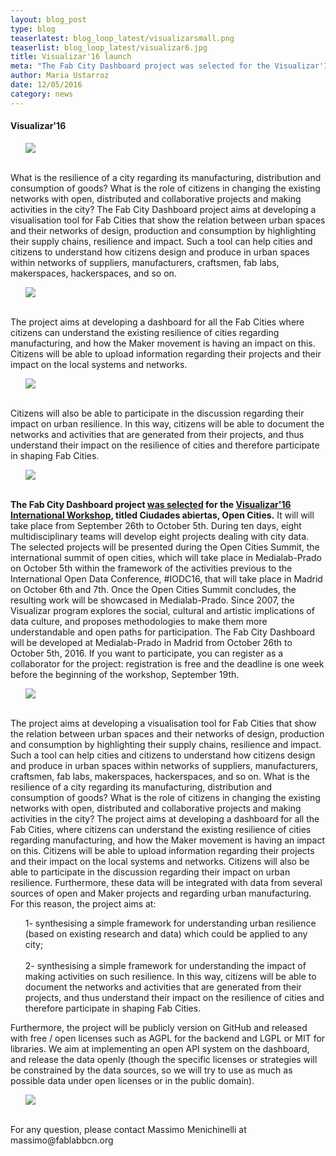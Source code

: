 ```yaml
---
layout: blog_post
type: blog
teaserlatest: blog_loop_latest/visualizarsmall.png
teaserlist: blog_loop_latest/visualizar6.jpg
title: Visualizar'16 launch
meta: "The Fab City Dashboard project was selected for the Visualizar'16 International Workshop, titled Ciudades abiertas, Open Cities. It will will take place from September 26th to October 5th. During ten days, eight multidisciplinary teams will develop eight projects dealing with city data. Check it out."
author: Maria Ustarroz
date: 12/05/2016
category: news
---
```



<h4>Visualizar'16</h4>
<ul><img src= "http://www.fablabbcn.org/img/blog/blog_loop_latest/visualizar6.png" align="middle"> </ul>

<br>
What is the resilience of a city regarding its manufacturing, distribution and consumption of goods? What is the role of citizens in changing the existing networks with open, distributed and collaborative projects and making activities in the city? The Fab City Dashboard project aims at developing a visualisation tool for Fab Cities that show the relation between urban spaces and their networks of design, production and consumption by highlighting their supply chains, resilience and impact. Such a tool can help cities and citizens to understand how citizens design and produce in urban spaces within networks of suppliers, manufacturers, craftsmen, fab labs, makerspaces, hackerspaces, and so on. <br>
<ul><img src= "http://www.fablabbcn.org/img/blog/blog_loop_latest/visualizar1.png" align="middle"> </ul>
<br>
The project aims at developing a dashboard for all the Fab Cities where citizens can understand the existing resilience of cities regarding manufacturing, and how the Maker movement is having an impact on this. Citizens will be able to upload information regarding their projects and their impact on the local systems and networks. 
<br>
<ul><img src= "http://www.fablabbcn.org/img/blog/blog_loop_latest/visualizar2.png" align="middle"> </ul>
<br>
Citizens will also be able to participate in the discussion regarding their impact on urban resilience. In this way, citizens will be able to document the networks and activities that are generated from their projects, and thus understand their impact on the resilience of cities and therefore participate in shaping Fab Cities.<br>

<ul><img src= "http://www.fablabbcn.org/img/blog/blog_loop_latest/visualizar5.png" align="middle"> </ul>

<br>
<strong>The Fab City Dashboard project <a href="http://medialab-prado.es/article/visualizar16-proyectos-seleccionados">was selected</a> for the <a href="http://medialab-prado.es/article/visualizar16-ciudades-abiertas-open-cities">Visualizar'16 International Workshop</a>, titled Ciudades abiertas, Open Cities.</strong> It will will take place from September 26th to October 5th. During ten days, eight multidisciplinary teams will develop eight projects dealing with city data. The selected projects will be presented during the Open Cities Summit, the international summit of open cities, which will take place in Medialab-Prado on October 5th within the framework of the activities previous to the International Open Data Conference, #IODC16, that will take place in Madrid on October 6th and 7th. Once the Open Cities Summit concludes, the resulting work will be showcased in Medialab-Prado. Since 2007, the Visualizar program explores the social, cultural and artistic implications of data culture, and proposes methodologies to make them more understandable and open paths for participation.
The Fab City Dashboard will be developed at Medialab-Prado in Madrid from October 26th to October 5th, 2016. If you want to participate, you can register as a collaborator for the project: registration is free and the deadline is one week before the beginning of the workshop, September 19th.<br>
<ul><img src= "http://www.fablabbcn.org/img/blog/blog_loop_latest/visualizar4.png" align="middle"> </ul>

<br>
The project aims at developing a visualisation tool for Fab Cities that show the relation between urban spaces and their networks of design, production and consumption by highlighting their supply chains, resilience and impact. Such a tool can help cities and citizens to understand how citizens design and produce in urban spaces within networks of suppliers, manufacturers, craftsmen, fab labs, makerspaces, hackerspaces, and so on. What is the resilience of a city regarding its manufacturing, distribution and consumption of goods? What is the role of citizens in changing the existing networks with open, distributed and collaborative projects and making activities in the city? The project aims at developing a dashboard for all the Fab Cities, where citizens can understand the existing resilience of cities regarding manufacturing, and how the Maker movement is having an impact on this. Citizens will be able to upload information regarding their projects and their impact on the local systems and networks. Citizens will also be able to participate in the discussion regarding their impact on urban resilience. Furthermore, these data will be integrated with data from several sources of open and Maker projects and regarding urban manufacturing. For this reason, the project aims at:
<ol>
1- synthesising a simple framework for understanding urban resilience (based on existing research and data) which could be applied to any city;<br>
<br>
2- synthesising a simple framework for understanding the impact of making activities on such resilience. In this way, citizens will be able to document the networks and activities that are generated from their projects, and thus understand their impact on the resilience of cities and therefore participate in shaping Fab Cities.
</ol>

Furthermore, the project will be publicly version on GitHub and released with free / open licenses such as AGPL for the backend and LGPL or MIT for libraries. We aim at implementing an open API system on the dashboard, and release the data openly (though the specific licenses or strategies will be constrained by the data sources, so we will try to use as much as possible data under open licenses or in the public domain).<br>
<ul><img src= "http://www.fablabbcn.org/img/blog/blog_loop_latest/visualizar3.png" align="middle"> </ul>

<br>
For any question, please contact Massimo Menichinelli at massimo@fablabbcn.org

